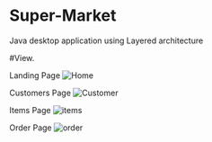 # Super-Market
Java desktop application using Layered architecture

#View.

Landing Page
![Home](https://github.com/idlakshan/Super-Market/assets/92315416/dad7e1cc-4ccf-4be0-9a33-ff9af37ba281)

Customers Page
![Customer](https://github.com/idlakshan/Super-Market/assets/92315416/3d1f1f71-6b74-4b94-8648-98d594f85ceb)


Items Page
![items](https://github.com/idlakshan/Super-Market/assets/92315416/bd296133-ce5c-45bc-93cc-b47487a6fbdf)


Order Page
![order](https://github.com/idlakshan/Super-Market/assets/92315416/5356b9d9-0300-409b-901e-dd58f0108f27)
